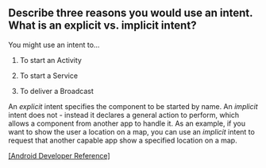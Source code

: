 ## Describe three reasons you would use an intent. What is an explicit vs. implicit intent?

You might use an intent to...

1. To start an Activity

2. To start a Service

3. To deliver a Broadcast

An *explicit* intent specifies the component to be started by name. An *implicit* intent does not - instead it declares a general action to perform, which allows a component from another app to handle it. As an example, if you want to show the user a location on a map, you can use an *implicit* intent to request that another capable app show a specified location on a map.

[[Android Developer Reference]](https://developer.android.com/guide/components/intents-filters.html)
